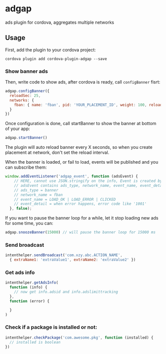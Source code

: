 # adgap
ads plugin for cordova, aggregates multiple networks

## Usage

First, add the plugin to your cordova project:

```
cordova plugin add cordova-plugin-adgap --save
```

### Show banner ads

Then, write code to show ads, after cordova is ready, call `configBanner` fisrt:

```js
adgap.configBanner({
  reloadSec: 25,
  networks: {
    fban: { name: 'fban', pid: 'YOUR_PLACEMENT_ID', weight: 100, reloadSec: 25 },
  }
})
```

Once configuration is done, call startBanner to show the banner at bottom of your app:

```js
adgap.startBanner()
```

The plugin will auto reload banner every X seconds, so when you create placement at network, don't set the reload interval.

When the banner is loaded, or fail to load, events will be published and you can subscribe them:

```js
window.addEventListener('adgap_event', function (adsEvent) {
    // HERE, cannot use JSON.stringify on the info, Event is created by cordova, and cannot be serialized.
    // adsEvent contains ads_type, network_name, event_name, event_detail
    // ads_type = banner
    // network_name = fban
    // event_name = LOAD_OK | LOAD_ERROR | CLICKED
    // event_detail = when error happens, error code like '1001'
  }, false);
```

If you want to pause the banner loop for a while, let it stop loading new ads for some time, you can:

```js
adgap.snoozeBanner(15000) // will pause the banner loop for 15000 ms
```

### Send broadcast

```js
intenthelper.sendBroadcast('com.xzy.abc.ACTION_NAME',
  { extraName1: 'extraValue1', extraName2: 'extraValue2' })
```

### Get ads info

```js
intenthelper.getAdsInfo(
  function (info) {
    // now get info.adsid and info.adslimittracking
  },
  function (error) {

  }
)
```

### Check if a package is installed or not:

```js
intenthelper.checkPackage('com.awesome.pkg', function (installed) {
  // installed is boolean
})
```
